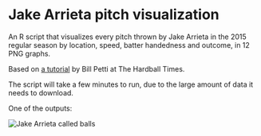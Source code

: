 # Jake Arrieta pitch visualization

An R script that visualizes every pitch thrown by Jake Arrieta in the 2015 regular season by location, speed, batter handedness and outcome, in 12 PNG graphs.

Based on <a href="http://www.hardballtimes.com/a-short-ish-introduction-to-using-r-for-baseball-research/">a tutorial</a> by Bill Petti at The Hardball Times.

The script will take a few minutes to run, due to the large amount of data it needs to download.

One of the outputs:

![Jake Arrieta called balls](https://raw.githubusercontent.com/dhmontgomery/personal-work/master/arrieta-pitches/images/All%20Batters/Arrieta_ball.png)
